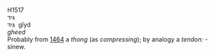 H1517  
גּיד  
גִּידּ ‎ gı̂yd  
*gheed*  
Probably from [1464](h1464) a *thong* (as *compressing*); by analogy a
*tendon: -* sinew.  
